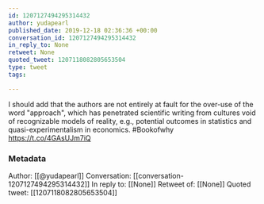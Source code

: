 ```yaml
---
id: 1207127494295314432
author: yudapearl
published_date: 2019-12-18 02:36:36 +00:00
conversation_id: 1207127494295314432
in_reply_to: None
retweet: None
quoted_tweet: 1207118082805653504
type: tweet
tags:

---
```


I should add that the authors are not entirely at fault for the over-use of the word "approach", which has penetrated scientific writing from cultures void of recognizable models of reality, e.g., potential outcomes in statistics and quasi-experimentalism in economics. #Bookofwhy https://t.co/4GAsUJm7iQ

### Metadata

Author: [[@yudapearl]]
Conversation: [[conversation-1207127494295314432]]
In reply to: [[None]]
Retweet of: [[None]]
Quoted tweet: [[1207118082805653504]]
